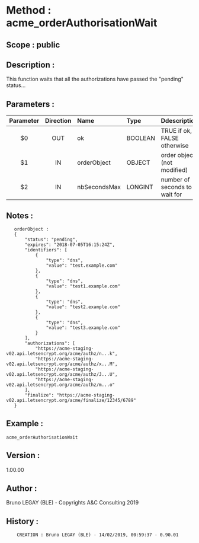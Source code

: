﻿# **Method :** acme_orderAuthorisationWait## **Scope :** public## **Description :** This function waits that all the authorizations have passed the "pending" status...## **Parameters :** | Parameter | Direction | Name | Type | Ddescription | |:----:|:----:|:----|:----|:----| | $0 | OUT | ok | BOOLEAN | TRUE if ok, FALSE otherwise | | $1 | IN | orderObject | OBJECT | order object (not modified) | | $2 | IN | nbSecondsMax | LONGINT | number of seconds to wait for | ## **Notes :**        orderObject :       {           "status": "pending",           "expires": "2018-07-05T16:15:24Z",           "identifiers": [               {                   "type": "dns",                   "value": "test.example.com"               },               {                   "type": "dns",                   "value": "test1.example.com"               },               {                   "type": "dns",                   "value": "test2.example.com"               },               {                   "type": "dns",                   "value": "test3.example.com"               }           ],           "authorizations": [               "https://acme-staging-v02.api.letsencrypt.org/acme/authz/n...k",               "https://acme-staging-v02.api.letsencrypt.org/acme/authz/x...M",               "https://acme-staging-v02.api.letsencrypt.org/acme/authz/J...U",               "https://acme-staging-v02.api.letsencrypt.org/acme/authz/m...o"           ],           "finalize": "https://acme-staging-v02.api.letsencrypt.org/acme/finalize/12345/6789"       }## **Example :** ```acme_orderAuthorisationWait```## **Version :** 1.00.00## **Author :** Bruno LEGAY (BLE) - Copyrights A&C Consulting 2019## **History :**          CREATION : Bruno LEGAY (BLE) - 14/02/2019, 00:59:37 - 0.90.01